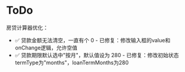 # ToDo
房贷计算器优化：
- ✅ 贷款金额无法清空，一直有个 0 - 已修复：修改输入框的value和onChange逻辑，允许空值
- ✅ 贷款期限默认选中"按月"，默认值设为 280 - 已修复：修改初始状态termType为"months"，loanTermMonths为280